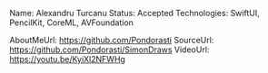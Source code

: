 Name: Alexandru Turcanu
Status: Accepted
Technologies: SwiftUI, PencilKit, CoreML, AVFoundation

AboutMeUrl: https://github.com/Pondorasti
SourceUrl: https://github.com/Pondorasti/SimonDraws
VideoUrl: https://youtu.be/KyiXl2NFWHg

<!---
EXAMPLE
Name: John Appleseed
Status: Submitted <or> Winner <or> Distinguished <or> Rejected
Technologies: SwiftUI, RealityKit, CoreGraphic

AboutMeUrl: https://linkedin.com/in/johnappleseed
SourceUrl: https://github.com/johnappleseed/wwdc2025
VideoUrl: https://youtu.be/ABCDE123456
-->
